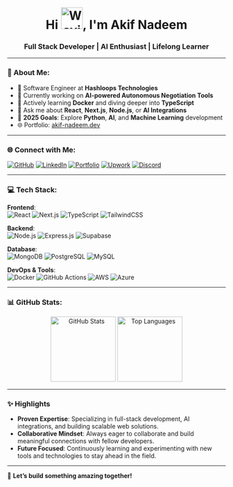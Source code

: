 <h1 align="center">Hi <img src="https://raw.githubusercontent.com/Tarikul-Islam-Anik/Animated-Fluent-Emojis/master/Emojis/Hand%20gestures/Waving%20Hand.png" alt="Waving Hand" width="50" height="50" />, I'm Akif Nadeem</h1>
<h3 align="center">Full Stack Developer | AI Enthusiast | Lifelong Learner</h3>

---

### 🚀 About Me:
- 💼 Software Engineer at **Hashloops Technologies**  
- 🔭 Currently working on **AI-powered Autonomous Negotiation Tools**  
- 🌱 Actively learning **Docker** and diving deeper into **TypeScript**  
- 💬 Ask me about **React**, **Next.js**, **Node.js**, or **AI Integrations**  
- 🎯 **2025 Goals**: Explore **Python**, **AI**, and **Machine Learning** development  
- 🌐 Portfolio: [akif-nadeem.dev](https://www.akif-nadeem.dev)  

---

### 🌐 Connect with Me:
[![GitHub](https://img.shields.io/badge/GitHub-181717?style=for-the-badge&logo=github&logoColor=white)](https://github.com/akifnadeem17)
[![LinkedIn](https://img.shields.io/badge/LinkedIn-0A66C2?style=for-the-badge&logo=linkedin&logoColor=white)](https://www.linkedin.com/in/akif-nadeem-6305a9214/)
[![Portfolio](https://img.shields.io/badge/Portfolio-4285F4?style=for-the-badge&logo=googlechrome&logoColor=white)](https://www.akif-nadeem.dev/)
[![Upwork](https://img.shields.io/badge/Upwork-000000?style=for-the-badge&logo=upwork&logoColor=white)](https://www.upwork.com/freelancers/~0172505d82defcadfd?mp_source=share)
[![Discord](https://img.shields.io/badge/Discord-5865F2?style=for-the-badge&logo=discord&logoColor=white)](http://discordapp.com/users/1334605543419023465)

---

### 💻 Tech Stack:
**Frontend**:  
![React](https://img.shields.io/badge/react-%2320232a.svg?style=for-the-badge&logo=react&logoColor=%2361DAFB) ![Next.js](https://img.shields.io/badge/Next-black?style=for-the-badge&logo=next.js&logoColor=white) ![TypeScript](https://img.shields.io/badge/typescript-%23007ACC.svg?style=for-the-badge&logo=typescript&logoColor=white) ![TailwindCSS](https://img.shields.io/badge/tailwindcss-%2338B2AC.svg?style=for-the-badge&logo=tailwind-css&logoColor=white)

**Backend**:  
![Node.js](https://img.shields.io/badge/node.js-6DA55F?style=for-the-badge&logo=node.js&logoColor=white) ![Express.js](https://img.shields.io/badge/express.js-%23404d59.svg?style=for-the-badge&logo=express&logoColor=%2361DAFB) ![Supabase](https://img.shields.io/badge/Supabase-3ECF8E?style=for-the-badge&logo=supabase&logoColor=white)

**Database**:  
![MongoDB](https://img.shields.io/badge/MongoDB-%234ea94b.svg?style=for-the-badge&logo=mongodb&logoColor=white) ![PostgreSQL](https://img.shields.io/badge/postgres-%23316192.svg?style=for-the-badge&logo=postgresql&logoColor=white) ![MySQL](https://img.shields.io/badge/mysql-%2300000f.svg?style=for-the-badge&logo=mysql&logoColor=white)

**DevOps & Tools**:  
![Docker](https://img.shields.io/badge/docker-%230db7ed.svg?style=for-the-badge&logo=docker&logoColor=white) ![GitHub Actions](https://img.shields.io/badge/GitHub_Actions-%232671E5.svg?style=for-the-badge&logo=githubactions&logoColor=white) ![AWS](https://img.shields.io/badge/AWS-%23FF9900.svg?style=for-the-badge&logo=amazon-aws&logoColor=white) ![Azure](https://img.shields.io/badge/azure-%230072C6.svg?style=for-the-badge&logo=microsoftazure&logoColor=white)

---

### 📊 GitHub Stats:
<div align="center">
  <img src="https://github-readme-stats.vercel.app/api?username=akifnadeem17&show_icons=true&theme=radical" alt="GitHub Stats" height="150" />
  <img src="https://github-readme-stats.vercel.app/api/top-langs/?username=akifnadeem17&layout=compact&theme=radical" alt="Top Languages" height="150" />
</div>

---

### ✨ Highlights  
- **Proven Expertise**: Specializing in full-stack development, AI integrations, and building scalable web solutions.  
- **Collaborative Mindset**: Always eager to collaborate and build meaningful connections with fellow developers.  
- **Future Focused**: Continuously learning and experimenting with new tools and technologies to stay ahead in the field.  

---

🔗 **Let’s build something amazing together!**  

